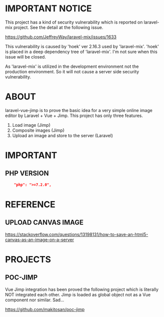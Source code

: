 # IMPORTANT NOTICE
This project has a kind of security vulnerability which is reported on laravel-mix project. 
See the detail at the following issue.

https://github.com/JeffreyWay/laravel-mix/issues/1633

This vulnerability is caused by 'hoek' ver 2.16.3 used by 'laravel-mix'.
'hoek' is placed in a deep dependency tree of 'laravel-mix'.
I'm not sure when this issue will be closed.

As 'laravel-mix' is utilized in the development environment not the production environment.
So it will not cause a server side security vulnerability.

# ABOUT
laravel-vue-jimp is to prove the basic idea for a very simple online image editor by Laravel + Vue + Jimp.
This project has only three features.

1. Load image (Jimp)
1. Composite images (Jimp)
1. Upload an image and store to the server (Laravel)

# IMPORTANT

## PHP VERSION

```composer.json
    "php": ">=7.2.0",
```

# REFERENCE
## UPLOAD CANVAS IMAGE 
https://stackoverflow.com/questions/13198131/how-to-save-an-html5-canvas-as-an-image-on-a-server

# PROJECTS
## POC-JIMP
Vue Jimp integration has been proved the following project which is literally NOT integrated each other.
Jimp is loaded as global object not as a Vue component nor similar. Sad...

https://github.com/makitosan/poc-jimp
